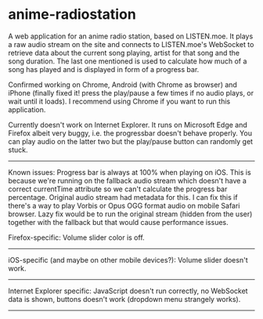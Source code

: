 # anime-radiostation
A web application for an anime radio station, based on LISTEN.moe. It plays a raw audio stream on the site and connects to LISTEN.moe's WebSocket to retrieve data about the current song playing, artist for that song and the song duration. The last one mentioned is used to calculate how much of a song has played and is displayed in form of a progress bar.

Confirmed working on Chrome, Android (with Chrome as browser) and iPhone (finally fixed it! press the play/pause a few times if no audio plays, or wait until it loads). I recommend using Chrome if you want to run this application.

Currently doesn't work on Internet Explorer. It runs on Microsoft Edge and Firefox albeit very buggy, i.e. the progressbar doesn't behave properly. You can play audio on the latter two but the play/pause button can randomly get stuck.

---

Known issues:
Progress bar is always at 100% when playing on iOS. This is because we're running on the fallback audio stream which doesn't have a correct currentTime attribute so we can't calculate the progress bar percentage. Original audio stream had metadata for this. I can fix this if there's a way to play Vorbis or Opus OGG format audio on mobile Safari browser. Lazy fix would be to run the original stream (hidden from the user) together with the fallback but that would cause performance issues.

Firefox-specific: Volume slider color is off.
***
iOS-specific (and maybe on other mobile devices?): Volume slider doesn't work.
***
Internet Explorer specific: JavaScript doesn't run correctly, no WebSocket data is shown, buttons doesn't work (dropdown menu strangely works).
***
